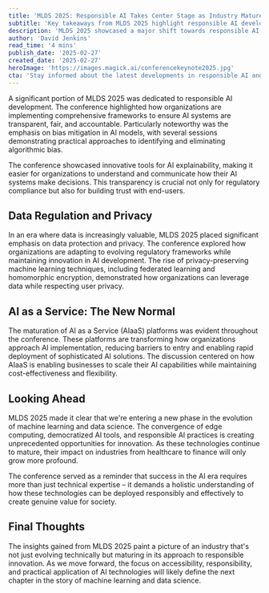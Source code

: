 ```yaml
---
title: 'MLDS 2025: Responsible AI Takes Center Stage as Industry Matures'
subtitle: 'Key takeaways from MLDS 2025 highlight responsible AI development and privacy-focused innovation'
description: 'MLDS 2025 showcased a major shift towards responsible AI development, with organizations implementing comprehensive frameworks for transparency, fairness, and accountability. The conference highlighted advances in AI explainability, privacy-preserving techniques, and the growing maturity of AI as a Service platforms.'
author: 'David Jenkins'
read_time: '4 mins'
publish_date: '2025-02-27'
created_date: '2025-02-27'
heroImage: 'https://images.magick.ai/conferencekeynote2025.jpg'
cta: 'Stay informed about the latest developments in responsible AI and industry best practices by following us on LinkedIn. Join our community of forward-thinking technologists and business leaders shaping the future of AI.'
---
```


A significant portion of MLDS 2025 was dedicated to responsible AI development. The conference highlighted how organizations are implementing comprehensive frameworks to ensure AI systems are transparent, fair, and accountable. Particularly noteworthy was the emphasis on bias mitigation in AI models, with several sessions demonstrating practical approaches to identifying and eliminating algorithmic bias.

The conference showcased innovative tools for AI explainability, making it easier for organizations to understand and communicate how their AI systems make decisions. This transparency is crucial not only for regulatory compliance but also for building trust with end-users.

## Data Regulation and Privacy

In an era where data is increasingly valuable, MLDS 2025 placed significant emphasis on data protection and privacy. The conference explored how organizations are adapting to evolving regulatory frameworks while maintaining innovation in AI development. The rise of privacy-preserving machine learning techniques, including federated learning and homomorphic encryption, demonstrated how organizations can leverage data while respecting user privacy.

## AI as a Service: The New Normal

The maturation of AI as a Service (AIaaS) platforms was evident throughout the conference. These platforms are transforming how organizations approach AI implementation, reducing barriers to entry and enabling rapid deployment of sophisticated AI solutions. The discussion centered on how AIaaS is enabling businesses to scale their AI capabilities while maintaining cost-effectiveness and flexibility.

## Looking Ahead

MLDS 2025 made it clear that we're entering a new phase in the evolution of machine learning and data science. The convergence of edge computing, democratized AI tools, and responsible AI practices is creating unprecedented opportunities for innovation. As these technologies continue to mature, their impact on industries from healthcare to finance will only grow more profound.

The conference served as a reminder that success in the AI era requires more than just technical expertise – it demands a holistic understanding of how these technologies can be deployed responsibly and effectively to create genuine value for society.

## Final Thoughts

The insights gained from MLDS 2025 paint a picture of an industry that's not just evolving technically but maturing in its approach to responsible innovation. As we move forward, the focus on accessibility, responsibility, and practical application of AI technologies will likely define the next chapter in the story of machine learning and data science.